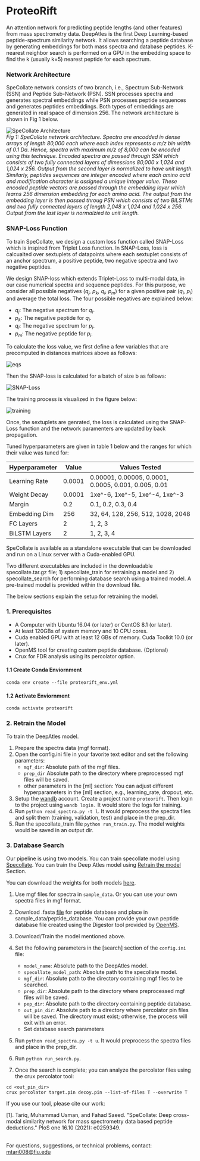 # ProteoRift
An attention network for predicting peptide lengths (and other features) from mass spectrometry data.
DeepAtles is the first Deep Learning-based peptide-spectrum similarity network. It allows searching a peptide database by generating embeddings for both mass spectra and database peptides. K-nearest neighbor search is performed on a GPU in the embedding space to find the k (usually k=5) nearest peptide for each spectrum.


### Network Architecture

SpeCollate network consists of two branch, i.e., Spectrum Sub-Network (SSN) and Peptide Sub-Network (PSN). SSN processes spectra and generates spectral embeddings while PSN processes peptide sequences and generates peptides embeddings. Both types of embeddings are generated in real space of dimension 256. The network architecture is shown in Fig 1 below.

![SpeCollate Architecture](https://user-images.githubusercontent.com/6886675/132553654-ccfd96b1-29b4-4506-b3e1-3560d7ef7b2e.png)    
*Fig 1: SpeCollate network architecture. Spectra are encodded in dense arrays of length 80,000 each where each index represents a m/z bin width of 0.1 Da. Hence, spectra with maximum m/z of 8,000 can be encoded using this technique. Encoded spectra are passed through SSN which consists of two fully connected layers of dimessions 80,000 x 1,024 and 1,024 x 256. Output from the second layer is normalized to have unit length. Similarly, peptides sequences are integer encoded where each amino acid and modification character is assigned a unique integer value. These encoded peptide vectors are passed through the embedding layer which learns 256 dimension embedding for each amino acid. The output from the embedding layer is then passed throug PSN which consists of two BiLSTMs and two fully connected layers of length 2,048 x 1,024 and 1,024 x 256. Output from the last layer is normalzied to unit length.*

### SNAP-Loss Function

To train SpeCollate, we design a custom loss function called SNAP-Loss which is inspired from Triplet Loss function. In SNAP-Loss, loss is calcualted over sextuplets of datapoints where each sextuplet consists of an anchor spectrum, a positive peptide, two negative spectra and two negative peptides.

We design SNAP-loss which extends Triplet-Loss to multi-modal data, in our case numerical spectra and sequence peptides. For this purpose, we consider all possible negatives (*q<sub>j</sub>, p<sub>k</sub>, q<sub>l</sub>, p<sub>m</sub>*) for a given positive pair (*q<sub>i</sub>, p<sub>i</sub>*) and average the total loss. The four possible negatives are explained below:
- *q<sub>j</sub>*: The negative spectrum for *q<sub>i</sub>*.
- *p<sub>k</sub>*: The negative peptide for *q<sub>i</sub>*.
- *q<sub>l</sub>*: The negative spectrum for *p<sub>i</sub>*.
- *p<sub>m</sub>*: The negative peptide for *p<sub>i</sub>*.

To calculate the loss value, we first define a few variables that are precomputed in distances matrices above as follows:

![eqs](https://user-images.githubusercontent.com/6886675/132554014-80a4e77a-427d-4bed-94c6-c8633b1433fb.png)

Then the SNAP-loss is calculated for a batch of size b as follows:

![SNAP-Loss](https://user-images.githubusercontent.com/6886675/132554095-5fd14826-da1f-4fde-80db-50ef9e17f337.png)

The training process is visualized in the figure below:

![training](https://user-images.githubusercontent.com/6886675/132570020-ff4ab8b4-7572-4244-8b6f-79dd58b2eec5.png)

Once, the sextuplets are genrated, the loss is calculated using the SNAP-Loss function and the network paramenters are updated by back propagation.

Tuned hyperparameters are given in table 1 below and the ranges for which their value was tuned for:

| Hyperparameter | Value  | Values Tested                                        |
| -------------- | ------ | ---------------------------------------------------- |
| Learning Rate  | 0.0001 | 0.00001, 0.00005, 0.0001, 0.0005, 0.001, 0.005, 0.01 |
| Weight Decay   | 0.0001 | 1xe^-6, 1xe^-5, 1xe^-4, 1xe^-3                       |
| Margin         | 0.2    | 0.1, 0.2, 0.3, 0.4                                   |
| Embedding Dim  | 256    | 32, 64, 128, 256, 512, 1028, 2048                    |
| FC Layers      | 2      | 1, 2, 3                                              |
| BiLSTM Layers  | 2      | 1, 2, 3, 4                                           |

SpeCollate is available as a standalone executable that can be downloaded and run on a Linux server with a Cuda-enabled GPU.

Two different executables are included in the downloadable specollate.tar.gz file; 1) specollate_train for retraining a model and 2) specollate_search for performing database search using a trained model. A pre-trained model is provided within the download file.

The below sections explain the setup for retraining the model.

### 1. Prerequisites

- A Computer with Ubuntu 16.04 (or later) or CentOS 8.1 (or later).
- At least 120GBs of system memory and 10 CPU cores.
- Cuda enabled GPU with at least 12 GBs of memory. Cuda Toolkit 10.0 (or later).
- OpenMS tool for creating custom peptide database. (Optional)
- Crux for FDR analysis using its percolator option.

#### 1.1 Create Conda Enviornment
`conda env create --file proteorift_env.yml`
#### 1.2 Activate Enviornment
`conda activate proteorift`


### 2. Retrain the Model
To train the DeepAtles model.

1. Prepare the spectra data (mgf format).
2. Open the config.ini file in your favorite text editor and set the following parameters:
    - `mgf_dir`: Absolute path of the mgf files.
    - `prep_dir` Absolute path to the directory where preprocessed mgf files will be saved.
    - other parameters in the [ml] section: You can adjust different hyperparameters in the [ml] section, e.g., learning_rate, dropout, etc.
3. Setup the [wandb](https://wandb.ai/site) account. Create a project name `proteorift`. Then login to the project using `wandb login.` It would store the logs for training.
4. Run `python read_spectra.py -t l`. It would preprocess the spectra files and split them (training, validation, test) and place in the prep_dir.
5. Run the specollate_train file `python run_train.py`. The model weights would be saved in an output dir.

### 3. Database Search

Our pipeline is using two models. You can train specollate model using [Specollate](https://pcdslab.github.io/specollate-page/). You can train the Deep Atles model using [Retrain the model]() Section. 

You can download the weights for both models [here]().

1. Use mgf files for spectra in `sample_data`. Or you can use your own spectra files in mgf format.
2. Download .fasta [file]() for peptide database and place in sample_data/peptide_database. You can provide your own peptide database file created using the Digestor tool provided by [OpenMS](https://www.openms.de/download/openms-binaries/).
3. Download/Train the model mentioned above.
4. Set the following parameters in the [search] section of the `config.ini` file:
    - `model_name`: Absolute path to the DeepAtles model.
    - `specollate_model_path`:  Absolute path to the specollate model. 
    - `mgf_dir`: Absolute path to the directory containing mgf files to be searched.
    - `prep_dir`: Absolute path to the directory where preprocessed mgf files will be saved.
    - `pep_dir`: Absolute path to the directory containing peptide database.
    - `out_pin_dir`: Absolute path to a directory where percolator pin files will be saved. The directory must exist; otherwise, the process will exit with an error.
    - Set database search parameters
5. Run `python read_spectra.py -t u`. It would preprocess the spectra files and place in the prep_dir.

6. Run `python run_search.py`.

7. Once the search is complete; you can analyze the percolator files using the crux percolator tool:
```shell
cd <out_pin_dir>
crux percolator target.pin decoy.pin --list-of-files T --overwrite T
```

<p>
 If you use our tool, please cite our work:<br>  
 
 [1]. Tariq, Muhammad Usman, and Fahad Saeed. "SpeCollate: Deep cross-modal similarity network for mass spectrometry data based peptide deductions." PloS one 16.10 (2021): e0259349.
    
 <br>
 For questions, suggestions, or technical problems, contact:<br>
 <a href = "mailto: mtari008@fiu.edu">mtari008@fiu.edu</a>
</p>

